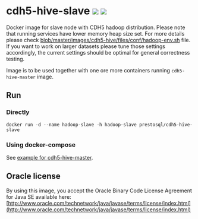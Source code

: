 # cdh5-hive-slave [![][layers-badge]][layers-link] [![][version-badge]][dockerhub-link]
           
[layers-badge]: https://images.microbadger.com/badges/image/prestosql/cdh5-hive-slave.svg
[layers-link]: https://microbadger.com/images/prestosql/cdh5-hive-slave
[version-badge]: https://images.microbadger.com/badges/version/prestosql/cdh5-hive-slave.svg
[dockerhub-link]: https://hub.docker.com/r/prestosql/cdh5-hive-slave

Docker image for slave node with CDH5 hadoop distribution. Please note that running services have lower memory heap size set.
For more details please check [blob/master/images/cdh5-hive/files/conf/hadoop-env.sh](configuration) file.
If you want to work on larger datasets please tune those settings accordingly, the current settings should be optimal
for general correctness testing.

Image is to be used together with one ore more containers running `cdh5-hive-master` image.

## Run

### Directly

```
docker run -d --name hadoop-slave -h hadoop-slave prestosql/cdh5-hive-slave
```

### Using docker-compose

See [example for cdh5-hive-master](../cdh5-hive-master/README.md#using-docker-compose).

## Oracle license

By using this image, you accept the Oracle Binary Code License Agreement for Java SE available here:
[http://www.oracle.com/technetwork/java/javase/terms/license/index.html](http://www.oracle.com/technetwork/java/javase/terms/license/index.html)
